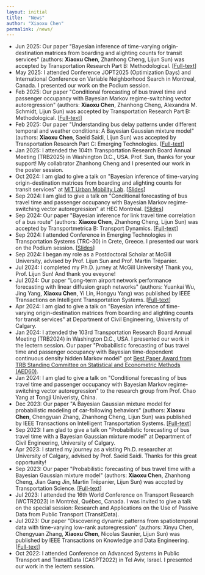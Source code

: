 ```yaml
---
layout: initial
title:  "News"
author: "Xiaoxu Chen"
permalink: /news/
---
```

- Jun 2025: Our paper "Bayesian inference of time-varying origin-destination matrices from boarding and alighting counts for transit services" (authors: **Xiaoxu Chen**, Zhanhong Cheng, Lijun Sun) was accepted by Transportation Research Part B: Methodological. [[Full-text](https://arxiv.org/abs/2403.04742)]
- May 2025: I attended Conference JOPT2025 (Optimization Days) and International Conference on Variable Neighborhood Search in Montreal, Canada. I presented our work on the Podium session.
- Feb 2025: Our paper "Conditional forecasting of bus travel time and passenger occupancy with Bayesian Markov regime-switching vector autoregression" (authors: **Xiaoxu Chen**, Zhanhong Cheng, Alexandra M. Schmidt, Lijun Sun) was accepted by Transportation Research Part B: Methodological. [[Full-text](https://www.sciencedirect.com/science/article/pii/S0191261524002716)]
- Feb 2025: Our paper "Understanding bus delay patterns under different temporal and weather conditions: A Bayesian Gaussian mixture model" (authors: **Xiaoxu Chen**, Saeid Saidi, Lijun Sun) was accepted by Transportation Research Part C: Emerging Technologies. [[Full-text](https://www.sciencedirect.com/science/article/pii/S0968090X2500004X)]
- Jan 2025: I attended the 104th Transportation Research Board Annual Meeting (TRB2025) in Washington D.C., USA. Prof. Sun, thanks for your support! My collabrator Zhanhong Cheng and I presented our work in the poster session.
- Oct 2024: I am glad to give a talk on "Bayesian inference of time-varying origin-destination matrices from boarding and alighting counts for transit services" at [MIT Urban Mobility Lab](https://mobility.mit.edu/). [[Slides](assets\files\MIT_Xiaoxu_notes2.pdf)]
- Sep 2024: I am glad to give a talk on "Conditional forecasting of bus travel time and passenger occupancy with Bayesian Markov regime-switching vector autoregression" at HEC Montréal. [[Slides](assets\files\HEC_Xiaoxu_Bus_HMM_Slides.pdf)]
- Sep 2024: Our paper "Bayesian inference for link travel time correlation of a bus route" (authors: **Xiaoxu Chen**, Zhanhong Cheng, Lijun Sun) was accepted by Transportmetrica B: Transport Dynamics. [[Full-text](https://www.tandfonline.com/doi/abs/10.1080/21680566.2024.2416181)]
- Sep 2024: I attended Conference in Emerging Technologies in Transportation Systems (TRC-30) in Crete, Greece. I presented our work on the Podium session. [[Slides](assets\files\MIT_Xiaoxu_notes2.pdf)]
- Sep 2024: I began my role as a Postdoctoral Scholar at McGill University, advised by Prof. Lijun Sun and Prof. Martin Trépanier.
- Jul 2024: I completed my Ph.D. jurney at McGill University! Thank you, Prof. Lijun Sun! And thank you eveyone!
- Jul 2024: Our paper "Long-term airport network performance forecasting with linear diffusion graph networks" (authors: Yuankai Wu, Jing Yang, **Xiaoxu Chen**, Yi Lin, Hongyu Yang) was published by IEEE Transactions on Intelligent Transportation Systems. [[Full-text](https://ieeexplore.ieee.org/abstract/document/10589713)]
- Apr 2024: I am glad to give a talk on "Bayesian inference of time-varying origin-destination matrices from boarding and alighting counts for transit services" at Department of Civil Engineering, University of Calgary.
- Jan 2024: I attended the 103rd Transportation Research Board Annual Meeting (TRB2024) in Washington D.C., USA. I presented our work in the lectern session. Our paper "Probabilistic forecasting of bus travel time and passenger occupancy with Bayesian time-dependent continuous density hidden Markov model" got [Best Paper Award from TRB Standing Committee on Statistical and Econometric Methods (AED60)](https://trbstats.weebly.com/). 
- Jan 2024: I am glad to give a talk on "Conditional forecasting of bus travel time and passenger occupancy with Bayesian Markov regime-switching vector autoregression" to the research group from Prof. Chao Yang at Tongji Univeristy, China.
- Dec 2023: Our paper "A Bayesian Gaussian mixture model for probabilistic modeling of car-following behaviors" (authors: **Xiaoxu Chen**, Chengyuan Zhang, Zhanhong Cheng, Lijun Sun) was published by IEEE Transactions on Intelligent Transportation Systems. [[Full-text](https://ieeexplore.ieee.org/abstract/document/10337758)]
- Sep 2023: I am glad to give a talk on "Probabilistic forecasting of bus travel time with a Bayesian Gaussian mixture model" at Department of Civil Engineering, University of Calgary.
- Apr 2023: I started my journey as a visting Ph.D. researcher at University of Calgary, advised by Prof. Saeid Saidi. Thanks for this great opportunity! 
- Sep 2023: Our paper "Probabilistic forecasting of bus travel time with a Bayesian Gaussian mixture model" (authors: **Xiaoxu Chen**, Zhanhong Cheng, Jian Gang Jin, Martin Trépanier, Lijun Sun) was accpted by Transportation Science. [[Full-text](https://pubsonline.informs.org/doi/abs/10.1287/trsc.2022.0214)]
- Jul 2023: I attended the 16th World Conference on Transport Research (WCTR2023) in Montréal, Québec, Canada. I was invited to give a talk on the special session: Research and Applications on the Use of Passive Data from Public Transport (TransitData).
- Jul 2023: Our paper "Discovering dynamic patterns from spatiotemporal data with time-varying low-rank autoregression" (authors: Xinyu Chen, Chengyuan Zhang, **Xiaoxu Chen**, Nicolas Saunier, Lijun Sun) was published by IEEE Transactions on Knowledge and Data Engineering. [[Full-text](https://ieeexplore.ieee.org/abstract/document/10177995)]
- Oct 2022: I attended Conference on Advanced Systems in Public Transport and TransitData (CASPT2022) in Tel Aviv, Israel. I presented our work in the lectern session.
